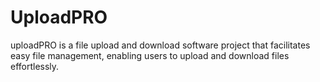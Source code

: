 # UploadPRO
uploadPRO is a file upload and download software project that facilitates easy file management, enabling users to upload and download files effortlessly.
